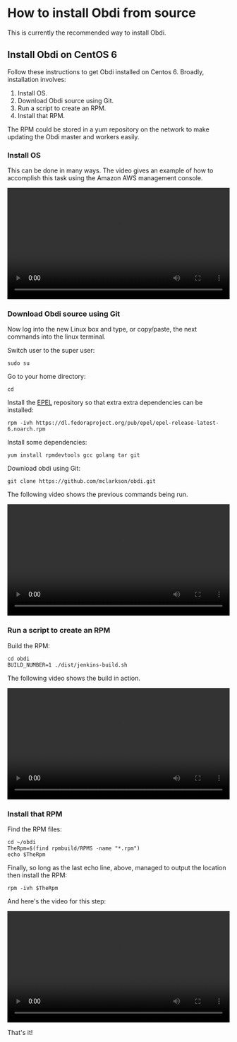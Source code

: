 # How to install Obdi from source

This is currently the recommended way to install Obdi.

## Install Obdi on CentOS 6

Follow these instructions to get Obdi installed on Centos 6. Broadly,
installation involves:

1. Install OS.
2. Download Obdi source using Git.
3. Run a script to create an RPM.
4. Install that RPM.

The RPM could be stored in a yum repository on the network to make
updating the Obdi master and workers easily.

### Install OS

This can be done in many ways. The video gives an example of how to accomplish
this task using the Amazon AWS management console.

<video src="/videos/centos6install_installos.webm" style="width: 100%" controls preload></video>

### Download Obdi source using Git

Now log into the new Linux box and type, or copy/paste, the next commands
into the linux terminal.

Switch user to the super user:

```
sudo su
```

Go to your home directory:

```
cd
```

Install the [EPEL](https://fedoraproject.org/wiki/EPEL) repository so that
extra extra dependencies can be installed:

```
rpm -ivh https://dl.fedoraproject.org/pub/epel/epel-release-latest-6.noarch.rpm
```

Install some dependencies:

```
yum install rpmdevtools gcc golang tar git
```

Download obdi using Git:

```
git clone https://github.com/mclarkson/obdi.git
```

The following video shows the previous commands being run.

<video src="/videos/centos6install_downloadsource.webm" style="width: 100%" controls preload></video>

### Run a script to create an RPM

Build the RPM:

```
cd obdi
BUILD_NUMBER=1 ./dist/jenkins-build.sh
```

The following video shows the build in action.

<video src="/videos/centos6install_runscript.webm" style="width: 100%" controls preload></video>

### Install that RPM

Find the RPM files:

```
cd ~/obdi
TheRpm=$(find rpmbuild/RPMS -name "*.rpm")
echo $TheRpm
```

Finally, so long as the last echo line, above, managed to
output the location then install the RPM:

```
rpm -ivh $TheRpm
```

And here's the video for this step:

<video src="/videos/centos6install_installrpm.webm" style="width: 100%" controls preload></video>

That's it!

